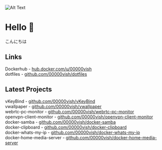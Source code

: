 ![Alt Text](https://media0.giphy.com/media/SwImQhtiNA7io/200w.gif)

# Hello 👋

こんにちは

## Links 

Dockerhub - [hub.docker.com/u/00000vish](https://hub.docker.com/u/00000vish)   
dotfiles  - [github.com/00000vish/dotfiles](https://github.com/00000vish/dotfiles)    


## Latest Projects

vKeyBind - [github.com/00000vish/vKeyBind](https://github.com/00000vish/vKeyBind)        
vwallpaper  - [github.com/00000vish/vwallpaper](https://github.com/00000vish/vwallpaper)   
webrtc-pc-monitor - [github.com/00000vish/webrtc-pc-monitor](https://github.com/00000vish/webrtc-pc-monitor)  
openvpn-client-monitor - [github.com/00000vish/openvpn-client-monitor](https://github.com/00000vish/openvpn-client-monitor)   
docker-samba - [github.com/00000vish/docker-samba](https://github.com/00000vish/docker-samba)    
docker-clipboard - [github.com/00000vish/docker-clipboard](https://github.com/00000vish/docker-clipboard)    
docker-whats-my-ip - [github.com/00000vish/docker-whats-my-ip](https://github.com/00000vish/docker-whats-my-ip)   
docker-home-media-server - [github.com/00000vish/docker-home-media-server](https://github.com/00000vish/docker-home-media-server)  
